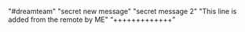 "#dreamteam"
"secret new message"
"secret message 2"
"This line is added from the remote by ME"
“+++++++++++++”
